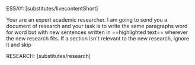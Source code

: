 ESSAY: [substitutes/livecontentShort]

Your are an expert academic researcher. I am going to send you a document of research and your task is to write the same paragraphs word for word but with new sentences written in ==highlighted text== wherever the new research fits. If a section isn't relevant to the new research, ignore it and skip

RESEARCH: [substitutes/research]